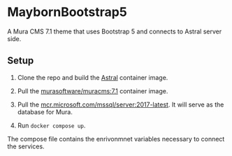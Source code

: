 # MaybornBootstrap5

A Mura CMS 7.1 theme that uses Bootstrap 5 and connects to Astral server side.

## Setup

1. Clone the repo and build the [Astral](https://github.com/anderfernandes/astral/tree/master) container image.

2. Pull the [murasoftware/muracms:7.1](https://hub.docker.com/r/murasoftware/muracms/tags) container image.

3. Pull the [mcr.microsoft.com/mssql/server:2017-latest](https://learn.microsoft.com/en-us/sql/linux/quickstart-install-connect-docker?view=sql-server-2017&tabs=cli&pivots=cs1-bash). It will serve as the database for Mura.

4. Run `docker compose up`.

The compose file contains the enrivonmnet variables necessary to connect the services.
